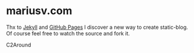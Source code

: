 # mariusv.com

Thx to [Jekyll](http://github.com/mojombo/jekyll) and [GitHub Pages](http://pages.github.com/) I discover a new way to create static-blog. Of course feel free to watch the source and fork it.

C2Around
